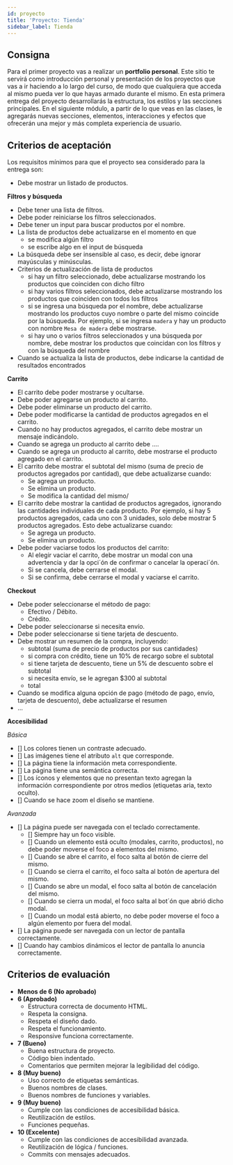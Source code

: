 ```yaml
---
id: proyecto
title: 'Proyecto: Tienda'
sidebar_label: Tienda
---
```


## Consigna

Para el primer proyecto vas a realizar un **portfolio personal**. Este sitio te servirá como introducción personal y presentación de los proyectos que vas a ir haciendo a lo largo del curso, de modo que cualquiera que acceda al mismo pueda ver lo que hayas armado durante el mismo. En esta primera entrega del proyecto desarrollarás la estructura, los estilos y las secciones principales. En el siguiente módulo, a partir de lo que veas en las clases, le agregarás nuevas secciones, elementos, interacciones y efectos que ofrecerán una mejor y más completa experiencia de usuario.

## Criterios de aceptación

Los requisitos mínimos para que el proyecto sea considerado para la entrega son:

- Debe mostrar un listado de productos.

**Filtros y búsqueda**

- Debe tener una lista de filtros.
- Debe poder reiniciarse los filtros seleccionados.
- Debe tener un input para buscar productos por el nombre.
- La lista de productos debe actualizarse en el momento en que
  - se modifica algún filtro
  - se escribe algo en el input de búsqueda
- La búsqueda debe ser insensible al caso, es decir, debe ignorar mayúsculas y minúsculas.
- Criterios de actualización de lista de productos
  - si hay un filtro seleccionado, debe actualizarse mostrando los productos que coinciden con dicho filtro
  - si hay varios filtros seleccionados, debe actualizarse mostrando los productos que coinciden con todos los filtros
  - si se ingresa una búsqueda por el nombre, debe actualizarse mostrando los productos cuyo nombre o parte del mismo coincide por la búsqueda. Por ejemplo, si se ingresa `madera` y hay un producto con nombre `Mesa de madera` debe mostrarse.
  - si hay uno o varios filtros seleccionados y una búsqueda por nombre, debe mostrar los productos que coincidan con los filtros y con la búsqueda del nombre
- Cuando se actualiza la lista de productos, debe indicarse la cantidad de resultados encontrados

**Carrito**

- El carrito debe poder mostrarse y ocultarse.
- Debe poder agregarse un producto al carrito.
- Debe poder eliminarse un producto del carrito.
- Debe poder modificarse la cantidad de productos agregados en el carrito.
- Cuando no hay productos agregados, el carrito debe mostrar un mensaje indicándolo.
- Cuando se agrega un producto al carrito debe ....
- Cuando se agrega un producto al carrito, debe mostrarse el producto agregado en el carrito.
- El carrito debe mostrar el subtotal del mismo (suma de precio de productos agregados por cantidad), que debe actualizarse cuando:
  - Se agrega un producto.
  - Se elimina un producto.
  - Se modifica la cantidad del mismo/
- El carrito debe mostrar la cantidad de productos agregados, ignorando las cantidades individuales de cada producto. Por ejemplo, si hay 5 productos agregados, cada uno con 3 unidades, solo debe mostrar 5 productos agregados. Esto debe actualizarse cuando:
  - Se agrega un producto.
  - Se elimina un producto.
- Debe poder vaciarse todos los productos del carrito:
  - Al elegir vaciar el carrito, debe mostrar un modal con una advertencia y dar la opci´ón de confirmar o cancelar la operaci´ón.
  - Si se cancela, debe cerrarse el modal.
  - Si se confirma, debe cerrarse el modal y vaciarse el carrito.

**Checkout**

- Debe poder seleccionarse el método de pago:
  - Efectivo / Débito.
  - Crédito.
- Debe poder seleccionarse si necesita envío.
- Debe poder seleccionarse si tiene tarjeta de descuento.
- Debe mostrar un resumen de la compra, incluyendo:
  - subtotal (suma de precio de productos por sus cantidades)
  - si compra con crédito, tiene un 10% de recargo sobre el subtotal
  - si tiene tarjeta de descuento, tiene un 5% de descuento sobre el subtotal
  - si necesita envío, se le agregan \$300 al subtotal
  - total
- Cuando se modifica alguna opción de pago (método de pago, envío, tarjeta de descuento), debe actualizarse el resumen
- ...

**Accesibilidad**

_Básica_

- [] Los colores tienen un contraste adecuado.
- [] Las imágenes tiene el atributo `alt` que corresponde.
- [] La página tiene la información meta correspondiente.
- [] La página tiene una semántica correcta.
- [] Los íconos y elementos que no presentan texto agregan la información correspondiente por otros medios (etiquetas aria, texto oculto).
- [] Cuando se hace zoom el diseño se mantiene.

_Avanzada_

- [] La página puede ser navegada con el teclado correctamente.
  - [] Siempre hay un foco visible.
  - [] Cuando un elemento está oculto (modales, carrito, productos), no debe poder moverse el foco a elementos del mismo.
  - [] Cuando se abre el carrito, el foco salta al botón de cierre del mismo.
  - [] Cuando se cierra el carrito, el foco salta al botón de apertura del mismo.
  - [] Cuando se abre un modal, el foco salta al botón de cancelación del mismo.
  - [] Cuando se cierra un modal, el foco salta al bot´ón que abrió dicho modal.
  - [] Cuando un modal está abierto, no debe poder moverse el foco a algún elemento por fuera del modal.
- [] La página puede ser navegada con un lector de pantalla correctamente.
- [] Cuando hay cambios dinámicos el lector de pantalla lo anuncia correctamente.

## Criterios de evaluación

- **Menos de 6 (No aprobado)**
- **6 (Aprobado)**
  - Estructura correcta de documento HTML.
  - Respeta la consigna.
  - Respeta el diseño dado.
  - Respeta el funcionamiento.
  - Responsive funciona correctamente.
- **7 (Bueno)**
  - Buena estructura de proyecto.
  - Código bien indentado.
  - Comentarios que permiten mejorar la legibilidad del código.
- **8 (Muy bueno)**
  - Uso correcto de etiquetas semánticas.
  - Buenos nombres de clases.
  - Buenos nombres de funciones y variables.
- **9 (Muy bueno)**
  - Cumple con las condiciones de accesibilidad básica.
  - Reutilización de estilos.
  - Funciones pequeñas.
- **10 (Excelente)**
  - Cumple con las condiciones de accesibilidad avanzada.
  - Reutilización de lógica / funciones.
  - Commits con mensajes adecuados.
